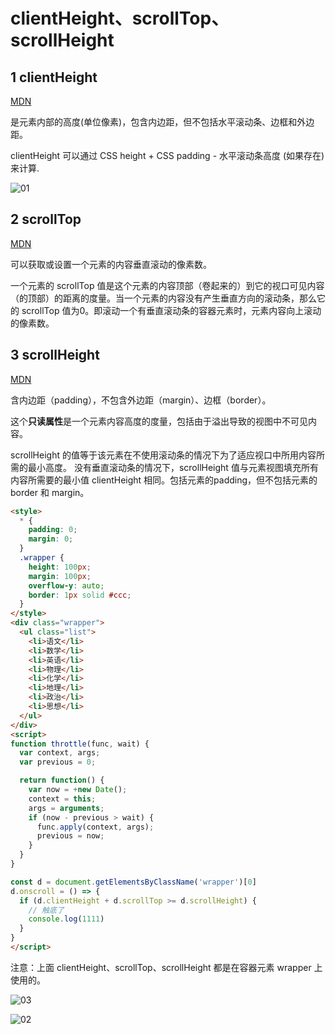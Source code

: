 # clientHeight、scrollTop、scrollHeight

## 1 clientHeight

[MDN](https://developer.mozilla.org/zh-CN/docs/Web/API/Element/clientHeight)

是元素内部的高度(单位像素)，包含内边距，但不包括水平滚动条、边框和外边距。

clientHeight 可以通过 CSS height + CSS padding - 水平滚动条高度 (如果存在)来计算.

![01](https://image.newarea.site/20230731/01.png)

## 2 scrollTop

[MDN](https://developer.mozilla.org/zh-CN/docs/Web/API/Element/scrollTop)

可以获取或设置一个元素的内容垂直滚动的像素数。

一个元素的 scrollTop 值是这个元素的内容顶部（卷起来的）到它的视口可见内容（的顶部）的距离的度量。当一个元素的内容没有产生垂直方向的滚动条，那么它的 scrollTop 值为0。即滚动一个有垂直滚动条的容器元素时，元素内容向上滚动的像素数。

## 3 scrollHeight

[MDN](https://developer.mozilla.org/zh-CN/docs/Web/API/Element/scrollHeight)

含内边距（padding），不包含外边距（margin）、边框（border）。

这个**只读属性**是一个元素内容高度的度量，包括由于溢出导致的视图中不可见内容。

scrollHeight 的值等于该元素在不使用滚动条的情况下为了适应视口中所用内容所需的最小高度。 没有垂直滚动条的情况下，scrollHeight 值与元素视图填充所有内容所需要的最小值 clientHeight 相同。包括元素的padding，但不包括元素的 border 和 margin。

```html
<style>
  * {
    padding: 0;
    margin: 0;
  }
  .wrapper {
    height: 100px;
    margin: 100px;
    overflow-y: auto;
    border: 1px solid #ccc;
  }
</style>
<div class="wrapper">
  <ul class="list">
    <li>语文</li>
    <li>数学</li>
    <li>英语</li>
    <li>物理</li>
    <li>化学</li>
    <li>地理</li>
    <li>政治</li>
    <li>思想</li>
  </ul>
</div>
<script>
function throttle(func, wait) {
  var context, args;
  var previous = 0;

  return function() {
    var now = +new Date();
    context = this;
    args = arguments;
    if (now - previous > wait) {
      func.apply(context, args);
      previous = now;
    }
  }
}

const d = document.getElementsByClassName('wrapper')[0]
d.onscroll = () => {
  if (d.clientHeight + d.scrollTop >= d.scrollHeight) {
    // 触底了
    console.log(1111)
  }
}
</script>
```

注意：上面 clientHeight、scrollTop、scrollHeight 都是在容器元素 wrapper 上使用的。

![03](https://image.newarea.site/20230731/03.png)

![02](https://image.newarea.site/20230731/02.png)
